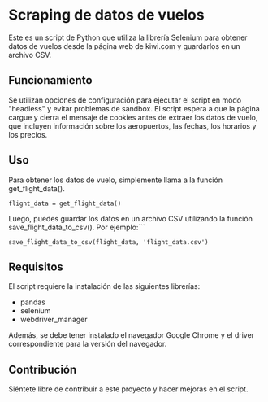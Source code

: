 # Scraping de datos de vuelos

Este es un script de Python que utiliza la librería Selenium para obtener datos de vuelos desde la página web de kiwi.com y guardarlos en un archivo CSV.

## Funcionamiento

Se utilizan opciones de configuración para ejecutar el script en modo "headless" y evitar problemas de sandbox. El script espera a que la página cargue y cierra el mensaje de cookies antes de extraer los datos de vuelo, que incluyen información sobre los aeropuertos, las fechas, los horarios y los precios.

## Uso

Para obtener los datos de vuelo, simplemente llama a la función get_flight_data().


```
flight_data = get_flight_data()
```

Luego, puedes guardar los datos en un archivo CSV utilizando la función save_flight_data_to_csv(). Por ejemplo:```


```
save_flight_data_to_csv(flight_data, 'flight_data.csv')
```

## Requisitos

El script requiere la instalación de las siguientes librerías:

  - pandas
  - selenium
  - webdriver_manager

Además, se debe tener instalado el navegador Google Chrome y el driver correspondiente para la versión del navegador.

## Contribución

Siéntete libre de contribuir a este proyecto y hacer mejoras en el script.
